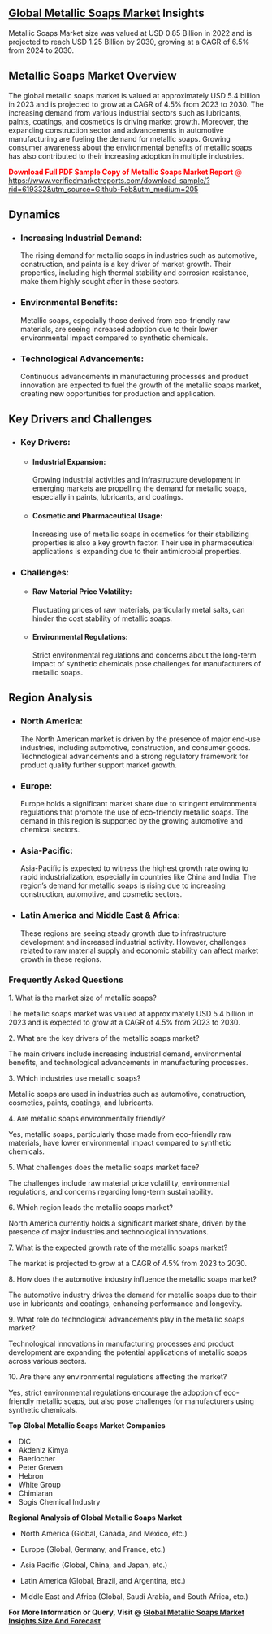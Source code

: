 <h2><a href="https://www.verifiedmarketreports.com/download-sample/?rid=619332&amp;utm_source=Github&amp;utm_medium=205" target="_blank">Global Metallic Soaps Market</a> Insights</h2><p>Metallic Soaps Market size was valued at USD 0.85 Billion in 2022 and is projected to reach USD 1.25 Billion by 2030, growing at a CAGR of 6.5% from 2024 to 2030.</p><p> <h2>Metallic Soaps Market Overview</h2> <p>The global metallic soaps market is valued at approximately USD 5.4 billion in 2023 and is projected to grow at a CAGR of 4.5% from 2023 to 2030. The increasing demand from various industrial sectors such as lubricants, paints, coatings, and cosmetics is driving market growth. Moreover, the expanding construction sector and advancements in automotive manufacturing are fueling the demand for metallic soaps. Growing consumer awareness about the environmental benefits of metallic soaps has also contributed to their increasing adoption in multiple industries.</p> <p><p><span class=""><span style="color: #ff0000;"><strong>Download Full PDF Sample Copy of Metallic Soaps Market Report</strong> @ </span><a href="https://www.verifiedmarketreports.com/download-sample/?rid=619332&amp;utm_source=Github-Feb&amp;utm_medium=205" target="_blank">https://www.verifiedmarketreports.com/download-sample/?rid=619332&amp;utm_source=Github-Feb&amp;utm_medium=205</a></span></p></p> <h2>Dynamics</h2> <ul> <li><h3>Increasing Industrial Demand:</h3> The rising demand for metallic soaps in industries such as automotive, construction, and paints is a key driver of market growth. Their properties, including high thermal stability and corrosion resistance, make them highly sought after in these sectors.</li> <li><h3>Environmental Benefits:</h3> Metallic soaps, especially those derived from eco-friendly raw materials, are seeing increased adoption due to their lower environmental impact compared to synthetic chemicals.</li> <li><h3>Technological Advancements:</h3> Continuous advancements in manufacturing processes and product innovation are expected to fuel the growth of the metallic soaps market, creating new opportunities for production and application.</li> </ul> <h2>Key Drivers and Challenges</h2> <ul> <li><h3>Key Drivers:</h3> <ul> <li><h4>Industrial Expansion:</h4> Growing industrial activities and infrastructure development in emerging markets are propelling the demand for metallic soaps, especially in paints, lubricants, and coatings.</li> <li><h4>Cosmetic and Pharmaceutical Usage:</h4> Increasing use of metallic soaps in cosmetics for their stabilizing properties is also a key growth factor. Their use in pharmaceutical applications is expanding due to their antimicrobial properties.</li> </ul> </li> <li><h3>Challenges:</h3> <ul> <li><h4>Raw Material Price Volatility:</h4> Fluctuating prices of raw materials, particularly metal salts, can hinder the cost stability of metallic soaps.</li> <li><h4>Environmental Regulations:</h4> Strict environmental regulations and concerns about the long-term impact of synthetic chemicals pose challenges for manufacturers of metallic soaps.</li> </ul> </li> </ul> <h2>Region Analysis</h2> <ul> <li><h3>North America:</h3> The North American market is driven by the presence of major end-use industries, including automotive, construction, and consumer goods. Technological advancements and a strong regulatory framework for product quality further support market growth.</li> <li><h3>Europe:</h3> Europe holds a significant market share due to stringent environmental regulations that promote the use of eco-friendly metallic soaps. The demand in this region is supported by the growing automotive and chemical sectors.</li> <li><h3>Asia-Pacific:</h3> Asia-Pacific is expected to witness the highest growth rate owing to rapid industrialization, especially in countries like China and India. The region’s demand for metallic soaps is rising due to increasing construction, automotive, and cosmetic sectors.</li> <li><h3>Latin America and Middle East & Africa:</h3> These regions are seeing steady growth due to infrastructure development and increased industrial activity. However, challenges related to raw material supply and economic stability can affect market growth in these regions.</li> </ul> <h3>Frequently Asked Questions</h3> <p>1. What is the market size of metallic soaps?</p> <p>The metallic soaps market was valued at approximately USD 5.4 billion in 2023 and is expected to grow at a CAGR of 4.5% from 2023 to 2030.</p> <p>2. What are the key drivers of the metallic soaps market?</p> <p>The main drivers include increasing industrial demand, environmental benefits, and technological advancements in manufacturing processes.</p> <p>3. Which industries use metallic soaps?</p> <p>Metallic soaps are used in industries such as automotive, construction, cosmetics, paints, coatings, and lubricants.</p> <p>4. Are metallic soaps environmentally friendly?</p> <p>Yes, metallic soaps, particularly those made from eco-friendly raw materials, have lower environmental impact compared to synthetic chemicals.</p> <p>5. What challenges does the metallic soaps market face?</p> <p>The challenges include raw material price volatility, environmental regulations, and concerns regarding long-term sustainability.</p> <p>6. Which region leads the metallic soaps market?</p> <p>North America currently holds a significant market share, driven by the presence of major industries and technological innovations.</p> <p>7. What is the expected growth rate of the metallic soaps market?</p> <p>The market is projected to grow at a CAGR of 4.5% from 2023 to 2030.</p> <p>8. How does the automotive industry influence the metallic soaps market?</p> <p>The automotive industry drives the demand for metallic soaps due to their use in lubricants and coatings, enhancing performance and longevity.</p> <p>9. What role do technological advancements play in the metallic soaps market?</p> <p>Technological innovations in manufacturing processes and product development are expanding the potential applications of metallic soaps across various sectors.</p> <p>10. Are there any environmental regulations affecting the market?</p> <p>Yes, strict environmental regulations encourage the adoption of eco-friendly metallic soaps, but also pose challenges for manufacturers using synthetic chemicals.</p> </p><p><strong>Top Global Metallic Soaps Market Companies</strong></p><div data-test-id=""><p><li>DIC</li><li> Akdeniz Kimya</li><li> Baerlocher</li><li> Peter Greven</li><li> Hebron</li><li> White Group</li><li> Chimiaran</li><li> Sogis Chemical Industry</li></p><div><strong>Regional Analysis of&nbsp;Global Metallic Soaps Market</strong></div><ul><li dir="ltr"><p dir="ltr">North America&nbsp;(Global, Canada, and Mexico, etc.)</p></li><li dir="ltr"><p dir="ltr">Europe (Global, Germany, and France, etc.)</p></li><li dir="ltr"><p dir="ltr">Asia Pacific&nbsp;(Global, China, and Japan, etc.)</p></li><li dir="ltr"><p dir="ltr">Latin America&nbsp;(Global, Brazil, and Argentina, etc.)</p></li><li dir="ltr">Middle East and Africa&nbsp;(Global, Saudi Arabia, and South Africa, etc.)</li></ul><p><strong>For More Information or Query, Visit @&nbsp;</strong><strong><a href="https://www.verifiedmarketreports.com/product/metallic-soaps-market/?utm_source=Github&amp;utm_medium=205" target="_blank">Global Metallic Soaps Market Insights Size And Forecast</a></strong></p></div>
